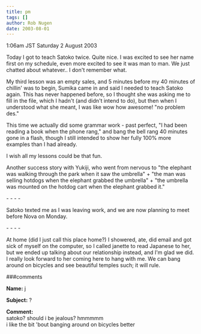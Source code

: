 ```yaml
---
title: pm
tags: []
author: Rob Nugen
date: 2003-08-01
---
```


<p class=date>1:06am JST Saturday 2 August 2003</p>

<p>Today I got to teach Satoko twice.  Quite nice.  I was excited to
see her name first on my schedule, even more excited to see it was man
to man.  We just chatted about whatever..  I don't remember what.</p>

<p>My third lesson was an empty sales, and 5 minutes before my 40
minutes of chillin' was to begin, Sumika came in and said I needed to
teach Satoko again.  This has never happened before, so I thought she
was asking me to fill in the file, which I hadn't (and didn't intend
to do), but then when I understood what she meant, I was like wow how
awesome!  "no problem des."</p>

<p>This time we actually did some grammar work - past perfect, "I had
been reading a book when the phone rang," and bang the bell rang 40
minutes gone in a flash, though I still intended to show her fully
100% more examples than I had already.</p>

<p>I wish all my lessons could be that fun.</p>

<p>Another success story with Yukiji, who went from nervous to "the
elephant was walking through the park when it saw the umbrella" + "the
man was selling hotdogs when the elephant grabbed the umbrella" + "the
umbrella was mounted on the hotdog cart when the elephant grabbed
it."</p>

<p>- - - -</p>

<p>Satoko texted me as I was leaving work, and we are now planning to
meet before Nova on Monday.</p>

<p>- - - -</p>

<p>At home (did I just call this place home?) I showered, ate, did
email and got sick of myself on the computer, so I called janette to
read Japanese to her, but we ended up talking about our relationship
instead, and I'm glad we did.  I really look forward to her coming
here to hang with me.  We can bang around on bicycles and see
beautiful temples such; it will rule.</p>


###comments

<p><b>Name:</b> j

<p><b>Subject:</b> ?

<p><b>Comment:</b>
<br>satoko?  should i be jealous? hmmmmm<br>
  i like the bit 'bout banging around on bicycles better

